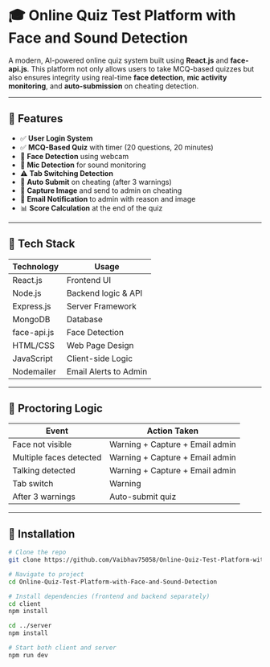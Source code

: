# 🎓 Online Quiz Test Platform with Face and Sound Detection

A modern, AI-powered online quiz system built using **React.js** and **face-api.js**. This platform not only allows users to take MCQ-based quizzes but also ensures integrity using real-time **face detection**, **mic activity monitoring**, and **auto-submission** on cheating detection.

---

## 🚀 Features

- ✅ **User Login System**
- ✅ **MCQ-Based Quiz** with timer (20 questions, 20 minutes)
- 🎯 **Face Detection** using webcam
- 🎤 **Mic Detection** for sound monitoring
- ⚠️ **Tab Switching Detection**
- 🛑 **Auto Submit** on cheating (after 3 warnings)
- 📸 **Capture Image** and send to admin on cheating
- 📧 **Email Notification** to admin with reason and image
- 📊 **Score Calculation** at the end of the quiz

---

## 🧠 Tech Stack

| Technology     | Usage                         |
|----------------|-------------------------------|
| React.js       | Frontend UI                   |
| Node.js        | Backend logic & API           |
| Express.js     | Server Framework              |
| MongoDB        | Database                      |
| face-api.js    | Face Detection                |
| HTML/CSS       | Web Page Design               |
| JavaScript     | Client-side Logic             |
| Nodemailer     | Email Alerts to Admin         |

---

## 📸 Proctoring Logic

| Event                     | Action Taken                        |
|---------------------------|--------------------------------------|
| Face not visible          | Warning + Capture + Email admin      |
| Multiple faces detected   | Warning + Capture + Email admin      |
| Talking detected          | Warning + Capture + Email admin      |
| Tab switch                | Warning                              |
| After 3 warnings          | Auto-submit quiz                     |

---

## 🔧 Installation

```bash
# Clone the repo
git clone https://github.com/Vaibhav75058/Online-Quiz-Test-Platform-with-Face-and-Sound-Detection.git

# Navigate to project
cd Online-Quiz-Test-Platform-with-Face-and-Sound-Detection

# Install dependencies (frontend and backend separately)
cd client
npm install

cd ../server
npm install

# Start both client and server
npm run dev
